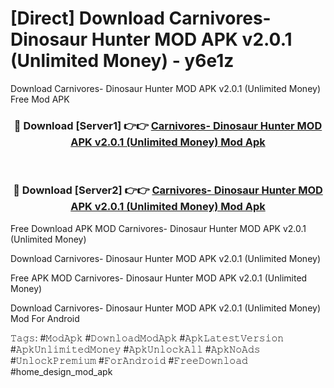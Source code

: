 # [Direct] Download Carnivores- Dinosaur Hunter MOD APK v2.0.1 (Unlimited Money) - y6e1z
Download Carnivores- Dinosaur Hunter MOD APK v2.0.1 (Unlimited Money) Free Mod APK

<div align="center">
<h3>🔴 Download [Server1] 👉👉 <a href="https://apk-comot.site?title=Carnivores-_Dinosaur_Hunter_MOD_APK_v2.0.1_(Unlimited_Money)">Carnivores- Dinosaur Hunter MOD APK v2.0.1 (Unlimited Money) Mod Apk</a></h3><br>

<h3>🔴 Download [Server2] 👉👉 <a href="https://apk-comot.site?title=Carnivores-_Dinosaur_Hunter_MOD_APK_v2.0.1_(Unlimited_Money)">Carnivores- Dinosaur Hunter MOD APK v2.0.1 (Unlimited Money) Mod Apk</a></h3>
</div>


Free Download APK MOD Carnivores- Dinosaur Hunter MOD APK v2.0.1 (Unlimited Money)

Download Carnivores- Dinosaur Hunter MOD APK v2.0.1 (Unlimited Money) 

Free APK MOD Carnivores- Dinosaur Hunter MOD APK v2.0.1 (Unlimited Money) 

Download Carnivores- Dinosaur Hunter MOD APK v2.0.1 (Unlimited Money) Mod For Android

𝚃𝚊𝚐𝚜: #𝙼𝚘𝚍𝙰𝚙𝚔 #𝙳𝚘𝚠𝚗𝚕𝚘𝚊𝚍𝙼𝚘𝚍𝙰𝚙𝚔 #𝙰𝚙𝚔𝙻𝚊𝚝𝚎𝚜𝚝𝚅𝚎𝚛𝚜𝚒𝚘𝚗 #𝙰𝚙𝚔𝚄𝚗𝚕𝚒𝚖𝚒𝚝𝚎𝚍𝙼𝚘𝚗𝚎𝚢 #𝙰𝚙𝚔𝚄𝚗𝚕𝚘𝚌𝚔𝙰𝚕𝚕 #𝙰𝚙𝚔𝙽𝚘𝙰𝚍𝚜 #𝚄𝚗𝚕𝚘𝚌𝚔𝙿𝚛𝚎𝚖𝚒𝚞𝚖 #𝙵𝚘𝚛𝙰𝚗𝚍𝚛𝚘𝚒𝚍 #𝙵𝚛𝚎𝚎𝙳𝚘𝚠𝚗𝚕𝚘𝚊𝚍 #home_design_mod_apk